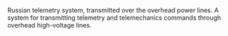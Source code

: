 Russian telemetry system, transmitted over the overhead power lines. A system for transmitting telemetry and telemechanics commands through overhead high-voltage lines.